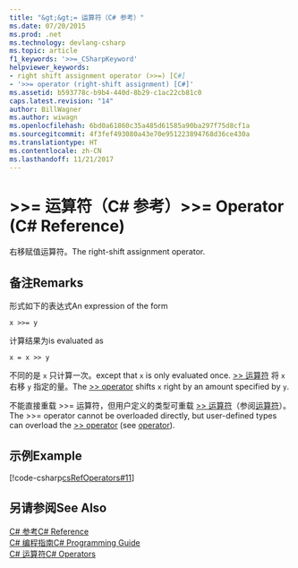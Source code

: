 ```yaml
---
title: "&gt;&gt;= 运算符（C# 参考）"
ms.date: 07/20/2015
ms.prod: .net
ms.technology: devlang-csharp
ms.topic: article
f1_keywords: '>>=_CSharpKeyword'
helpviewer_keywords:
- right shift assignment operator (>>=) [C#]
- '>>= operator (right-shift assignment) [C#]'
ms.assetid: b593778c-b9b4-440d-8b29-c1ac22cb81c0
caps.latest.revision: "14"
author: BillWagner
ms.author: wiwagn
ms.openlocfilehash: 6bd0a61860c35a485d61585a90ba297f75d8cf1a
ms.sourcegitcommit: 4f3fef493080a43e70e951223894768d36ce430a
ms.translationtype: HT
ms.contentlocale: zh-CN
ms.lasthandoff: 11/21/2017
---
```

# <a name="gtgt-operator-c-reference"></a><span data-ttu-id="13437-102">&gt;&gt;= 运算符（C# 参考）</span><span class="sxs-lookup"><span data-stu-id="13437-102">&gt;&gt;= Operator (C# Reference)</span></span>
<span data-ttu-id="13437-103">右移赋值运算符。</span><span class="sxs-lookup"><span data-stu-id="13437-103">The right-shift assignment operator.</span></span>  
  
## <a name="remarks"></a><span data-ttu-id="13437-104">备注</span><span class="sxs-lookup"><span data-stu-id="13437-104">Remarks</span></span>  
 <span data-ttu-id="13437-105">形式如下的表达式</span><span class="sxs-lookup"><span data-stu-id="13437-105">An expression of the form</span></span>  
  
```  
x >>= y  
```  
  
 <span data-ttu-id="13437-106">计算结果为</span><span class="sxs-lookup"><span data-stu-id="13437-106">is evaluated as</span></span>  
  
```  
x = x >> y  
```  
  
 <span data-ttu-id="13437-107">不同的是 `x` 只计算一次。</span><span class="sxs-lookup"><span data-stu-id="13437-107">except that `x` is only evaluated once.</span></span> <span data-ttu-id="13437-108">[>> 运算符](../../../csharp/language-reference/operators/right-shift-operator.md) 将 `x` 右移 `y` 指定的量。</span><span class="sxs-lookup"><span data-stu-id="13437-108">The [>> operator](../../../csharp/language-reference/operators/right-shift-operator.md) shifts `x` right by an amount specified by `y`.</span></span>  
  
 <span data-ttu-id="13437-109">不能直接重载 >>= 运算符，但用户定义的类型可重载 [>> 运算符](../../../csharp/language-reference/operators/right-shift-operator.md)（参阅[运算符](../../../csharp/language-reference/keywords/operator.md)）。</span><span class="sxs-lookup"><span data-stu-id="13437-109">The >>= operator cannot be overloaded directly, but user-defined types can overload the [>> operator](../../../csharp/language-reference/operators/right-shift-operator.md) (see [operator](../../../csharp/language-reference/keywords/operator.md)).</span></span>  
  
## <a name="example"></a><span data-ttu-id="13437-110">示例</span><span class="sxs-lookup"><span data-stu-id="13437-110">Example</span></span>  
 [!code-csharp[csRefOperators#11](../../../csharp/language-reference/operators/codesnippet/CSharp/right-shift-assignment-operator_1.cs)]  
  
## <a name="see-also"></a><span data-ttu-id="13437-111">另请参阅</span><span class="sxs-lookup"><span data-stu-id="13437-111">See Also</span></span>  
 [<span data-ttu-id="13437-112">C# 参考</span><span class="sxs-lookup"><span data-stu-id="13437-112">C# Reference</span></span>](../../../csharp/language-reference/index.md)  
 [<span data-ttu-id="13437-113">C# 编程指南</span><span class="sxs-lookup"><span data-stu-id="13437-113">C# Programming Guide</span></span>](../../../csharp/programming-guide/index.md)  
 [<span data-ttu-id="13437-114">C# 运算符</span><span class="sxs-lookup"><span data-stu-id="13437-114">C# Operators</span></span>](../../../csharp/language-reference/operators/index.md)
